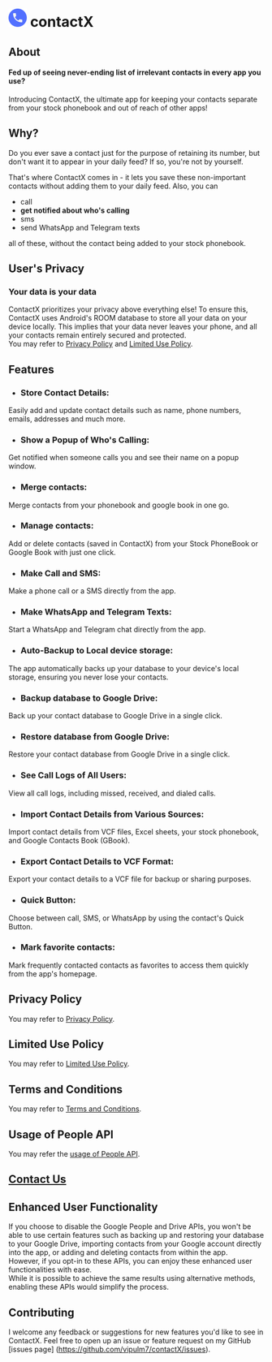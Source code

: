 # ![ContactX logo](Contact.png) contactX

## About
#### Fed up of seeing never-ending list of irrelevant contacts in every app you use? 
Introducing ContactX, the ultimate app for keeping your contacts separate from your stock phonebook and out of reach of other apps!

## Why?
Do you ever save a contact just for the purpose of retaining its number, but don't want it to appear in your daily feed? If so, you're not by yourself.

That's where ContactX comes in - it lets you save these non-important contacts without adding them to your daily feed. Also, you can
- call
- **get notified about who's calling**
- sms
- send WhatsApp and Telegram texts

all of these, without the contact being added to your stock phonebook.

## User's Privacy
### Your data is your data
ContactX prioritizes your privacy above everything else! To ensure this, ContactX uses Android's ROOM database to store all your data on your device locally. This implies that your data never leaves your phone, and all your contacts remain entirely secured and protected.\
You may refer to [Privacy Policy](/PrivacyPolicy.md) and [Limited Use Policy](/LimitedUsePolicy.md).

## Features

- ### Store Contact Details:
Easily add and update contact details such as name, phone numbers, emails, addresses and much more.
- ### Show a Popup of Who's Calling:
Get notified when someone calls you and see their name on a popup window.
- ### Merge contacts:
Merge contacts from your phonebook and google book in one go.
- ### Manage contacts:
Add or delete contacts (saved in ContactX) from your Stock PhoneBook or Google Book with just one click.
- ### Make Call and SMS:
Make a phone call or a SMS directly from the app.
- ### Make WhatsApp and Telegram Texts: 
Start a WhatsApp and Telegram chat directly from the app.
- ### Auto-Backup to Local device storage:
The app automatically backs up your database to your device's local storage, ensuring you never lose your contacts.
- ### Backup database to Google Drive:
Back up your contact database to Google Drive in a single click.
- ### Restore database from Google Drive:
Restore your contact database from Google Drive in a single click.
- ### See Call Logs of All Users: 
View all call logs, including missed, received, and dialed calls.
- ### Import Contact Details from Various Sources:
Import contact details from VCF files, Excel sheets, your stock phonebook, and Google Contacts Book (GBook).
- ### Export Contact Details to VCF Format:
Export your contact details to a VCF file for backup or sharing purposes.
- ### Quick Button:
Choose between call, SMS, or WhatsApp by using the contact's Quick Button.
- ### Mark favorite contacts:
Mark frequently contacted contacts as favorites to access them quickly from the app's homepage.

## Privacy Policy
You may refer to [Privacy Policy](/PrivacyPolicy.md).

## Limited Use Policy
You may refer to [Limited Use Policy](/LimitedUsePolicy.md).

## Terms and Conditions
You may refer to [Terms and Conditions](/TermsAndConditions.md).

## Usage of People API
You may refer the [usage of People API](/PeopleAPI.md).

## [Contact Us](/ContactUs.md)


## Enhanced User Functionality
If you choose to disable the Google People and Drive APIs, you won't be able to use certain features such as backing up and restoring your database to your Google Drive, importing contacts from your Google account directly into the app, or adding and deleting contacts from within the app.\
However, if you opt-in to these APIs, you can enjoy these enhanced user functionalities with ease.\
While it is possible to achieve the same results using alternative methods, enabling these APIs would simplify the process.


## Contributing
I welcome any feedback or suggestions for new features you'd like to see in ContactX. Feel free to open up an issue or feature request on my GitHub [issues page] (https://github.com/vipulm7/contactX/issues).
